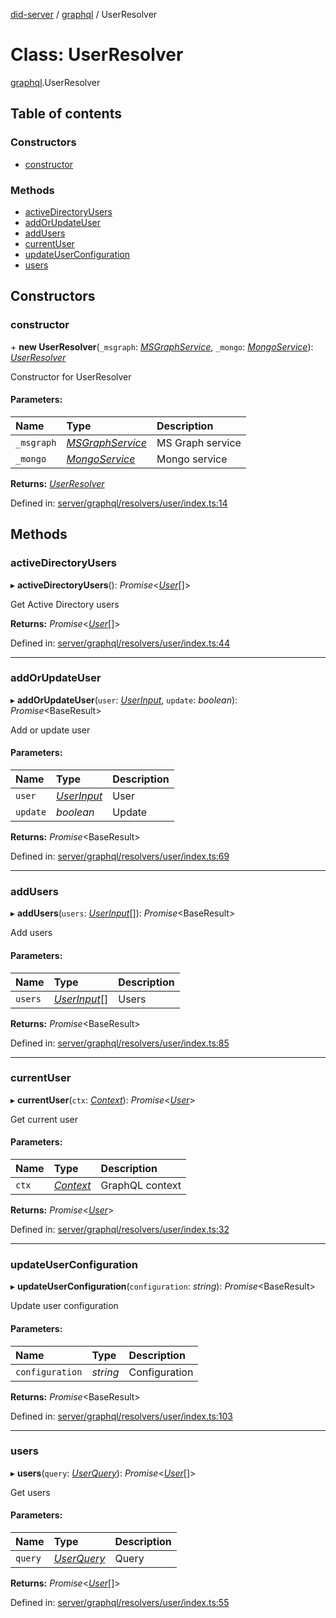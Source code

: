 [did-server](../README.md) / [graphql](../modules/graphql.md) / UserResolver

# Class: UserResolver

[graphql](../modules/graphql.md).UserResolver

## Table of contents

### Constructors

- [constructor](graphql.userresolver.md#constructor)

### Methods

- [activeDirectoryUsers](graphql.userresolver.md#activedirectoryusers)
- [addOrUpdateUser](graphql.userresolver.md#addorupdateuser)
- [addUsers](graphql.userresolver.md#addusers)
- [currentUser](graphql.userresolver.md#currentuser)
- [updateUserConfiguration](graphql.userresolver.md#updateuserconfiguration)
- [users](graphql.userresolver.md#users)

## Constructors

### constructor

\+ **new UserResolver**(`_msgraph`: [*MSGraphService*](services.msgraphservice.md), `_mongo`: [*MongoService*](services.mongoservice.md)): [*UserResolver*](graphql.userresolver.md)

Constructor for UserResolver

#### Parameters:

Name | Type | Description |
:------ | :------ | :------ |
`_msgraph` | [*MSGraphService*](services.msgraphservice.md) | MS Graph service   |
`_mongo` | [*MongoService*](services.mongoservice.md) | Mongo service    |

**Returns:** [*UserResolver*](graphql.userresolver.md)

Defined in: [server/graphql/resolvers/user/index.ts:14](https://github.com/Puzzlepart/did/blob/dev/server/graphql/resolvers/user/index.ts#L14)

## Methods

### activeDirectoryUsers

▸ **activeDirectoryUsers**(): *Promise*<[*User*](graphql.user.md)[]\>

Get Active Directory users

**Returns:** *Promise*<[*User*](graphql.user.md)[]\>

Defined in: [server/graphql/resolvers/user/index.ts:44](https://github.com/Puzzlepart/did/blob/dev/server/graphql/resolvers/user/index.ts#L44)

___

### addOrUpdateUser

▸ **addOrUpdateUser**(`user`: [*UserInput*](graphql.userinput.md), `update`: *boolean*): *Promise*<BaseResult\>

Add or update user

#### Parameters:

Name | Type | Description |
:------ | :------ | :------ |
`user` | [*UserInput*](graphql.userinput.md) | User   |
`update` | *boolean* | Update    |

**Returns:** *Promise*<BaseResult\>

Defined in: [server/graphql/resolvers/user/index.ts:69](https://github.com/Puzzlepart/did/blob/dev/server/graphql/resolvers/user/index.ts#L69)

___

### addUsers

▸ **addUsers**(`users`: [*UserInput*](graphql.userinput.md)[]): *Promise*<BaseResult\>

Add users

#### Parameters:

Name | Type | Description |
:------ | :------ | :------ |
`users` | [*UserInput*](graphql.userinput.md)[] | Users    |

**Returns:** *Promise*<BaseResult\>

Defined in: [server/graphql/resolvers/user/index.ts:85](https://github.com/Puzzlepart/did/blob/dev/server/graphql/resolvers/user/index.ts#L85)

___

### currentUser

▸ **currentUser**(`ctx`: [*Context*](graphql_context.context.md)): *Promise*<[*User*](graphql.user.md)\>

Get current user

#### Parameters:

Name | Type | Description |
:------ | :------ | :------ |
`ctx` | [*Context*](graphql_context.context.md) | GraphQL context    |

**Returns:** *Promise*<[*User*](graphql.user.md)\>

Defined in: [server/graphql/resolvers/user/index.ts:32](https://github.com/Puzzlepart/did/blob/dev/server/graphql/resolvers/user/index.ts#L32)

___

### updateUserConfiguration

▸ **updateUserConfiguration**(`configuration`: *string*): *Promise*<BaseResult\>

Update user configuration

#### Parameters:

Name | Type | Description |
:------ | :------ | :------ |
`configuration` | *string* | Configuration    |

**Returns:** *Promise*<BaseResult\>

Defined in: [server/graphql/resolvers/user/index.ts:103](https://github.com/Puzzlepart/did/blob/dev/server/graphql/resolvers/user/index.ts#L103)

___

### users

▸ **users**(`query`: [*UserQuery*](graphql.userquery.md)): *Promise*<[*User*](graphql.user.md)[]\>

Get users

#### Parameters:

Name | Type | Description |
:------ | :------ | :------ |
`query` | [*UserQuery*](graphql.userquery.md) | Query    |

**Returns:** *Promise*<[*User*](graphql.user.md)[]\>

Defined in: [server/graphql/resolvers/user/index.ts:55](https://github.com/Puzzlepart/did/blob/dev/server/graphql/resolvers/user/index.ts#L55)
